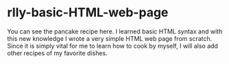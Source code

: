 # rlly-basic-HTML-web-page

You can see the pancake recipe here. I learned basic HTML syntax and with this new knowledge I wrote a very simple HTML web page from scratch. Since it is simply vital for me to learn how to cook by myself, I will also add other recipes of my favorite dishes.
